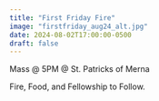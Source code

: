```yaml
---
title: "First Friday Fire"
image: "firstfriday_aug24_alt.jpg"
date: 2024-08-02T17:00:00-0500
draft: false
---
```


Mass @ 5PM @ St. Patricks of Merna

Fire, Food, and Fellowship to Follow.